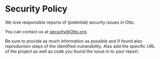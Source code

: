 # Security Policy

We love responsible reports of (potential) security issues in Otto.

You can contact us at security@Otto.org.

Be sure to provide as much information as possible and if found
also reproduction steps of the identified vulnerability. Also
add the specific URL of the project as well as code you found
the issue in to your report.
